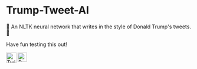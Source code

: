 # Trump-Tweet-AI
💬 An NLTK neural network that writes in the style of Donald Trump's tweets. 💬

Have fun testing this out!

<a target="_blank" href="https://www.twitter.com/">
    <img align="left" alt="Twitter" width="28px" src="https://3.bp.blogspot.com/-NxouMmz2bOY/T8_ac97cesI/AAAAAAAAGg0/e3vY1_bdnbE/s1600/Twitter+logo+2012.png" />
 </a>
<a target="_blank">
    <img align="left" alt="Donald" width="25px" src="https://www.boston.com/wp-content/uploads/2016/05/yuge_anger.png" />
 </a>
